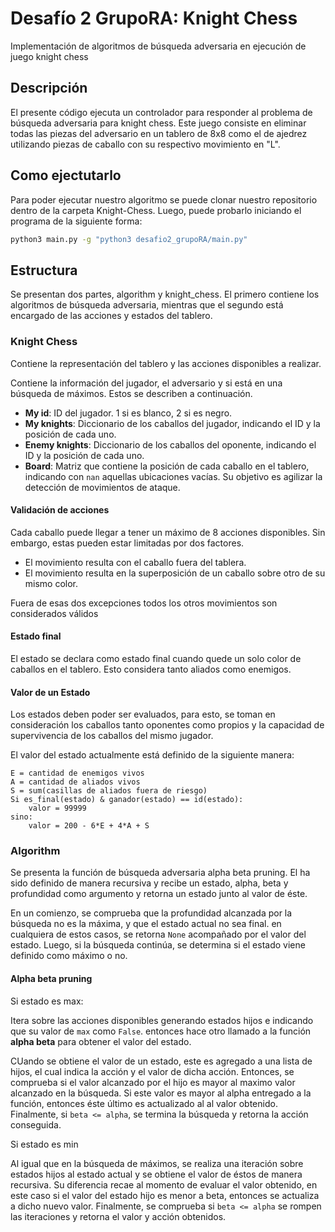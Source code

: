 # Desafío 2 GrupoRA: Knight Chess

Implementación de algoritmos de búsqueda adversaria en ejecución de juego knight chess

## Descripción

El presente código ejecuta un controlador para responder al problema de búsqueda adversaria para knight chess. Este juego consiste en eliminar todas las piezas del adversario en un tablero de 8x8 como el de ajedrez utilizando piezas de caballo con su respectivo movimiento en "L".

## Como ejectutarlo
Para poder ejecutar nuestro algoritmo se puede clonar nuestro repositorio dentro de la carpeta Knight-Chess. Luego, puede probarlo iniciando el programa de la siguiente forma:
```bash
python3 main.py -g "python3 desafio2_grupoRA/main.py"
```

## Estructura

Se presentan dos partes, algorithm y knight_chess. El primero contiene los algoritmos de búsqueda adversaria, mientras que el segundo está encargado de las acciones y estados del tablero.

### Knight Chess

Contiene la representación del tablero y las acciones disponibles a realizar.

Contiene la información del jugador, el adversario y si está en una búsqueda de máximos. Estos se describen a continuación.

* **My id**: ID del jugador. 1 si es blanco, 2 si es negro.
* **My knights**: Diccionario de los caballos del jugador, indicando el ID y la posición de cada uno.
* **Enemy knights**: Diccionario de los caballos del oponente, indicando el ID y la posición de cada uno.
* **Board**: Matriz que contiene la posición de cada caballo en el tablero, indicando con ```nan``` aquellas ubicaciones vacías. Su objetivo es agilizar la detección de movimientos de ataque.

#### Validación de acciones

Cada caballo puede llegar a tener un máximo de 8 acciones disponibles. Sin embargo, estas pueden estar limitadas por dos factores.

* El movimiento resulta con el caballo fuera del tablera.
* El movimiento resulta en la superposición de un caballo sobre otro de su mismo color.

Fuera de esas dos excepciones todos los otros movimientos son considerados válidos

#### Estado final

El estado se declara como estado final cuando quede un solo color de caballos en el tablero. Esto considera tanto aliados como enemigos.

#### Valor de un Estado

Los estados deben poder ser evaluados, para esto, se toman en consideración los caballos tanto oponentes como propios y la capacidad de supervivencia de los caballos del mismo jugador.

El valor del estado actualmente está definido de la siguiente manera:

```
E = cantidad de enemigos vivos
A = cantidad de aliados vivos
S = sum(casillas de aliados fuera de riesgo)
Si es_final(estado) & ganador(estado) == id(estado):
    valor = 99999
sino:
    valor = 200 - 6*E + 4*A + S

````

### Algorithm

Se presenta la función de búsqueda adversaria alpha beta pruning. El ha sido definido de manera recursiva y recibe un estado, alpha, beta y profundidad como argumento y retorna un estado junto al valor de éste.

En un comienzo, se comprueba que la profundidad alcanzada por la búsqueda no es la máxima, y que el estado actual no sea final. en cualquiera de estos casos, se retorna ```None``` acompañado por el valor del estado. Luego, si la búsqueda continúa, se determina si el estado viene definido como máximo o no.

#### Alpha beta pruning

Si estado es max:

Itera sobre las acciones disponibles generando estados hijos e indicando que su valor de ```max``` como ```False```. entonces hace otro llamado a la función **alpha beta** para obtener el valor del estado.

CUando se obtiene el valor  de un estado, este es agregado a una lista de hijos, el cual indica la acción y el valor de dicha acción.  Entonces, se comprueba si el valor alcanzado por el hijo es mayor al maximo valor alcanzado en la búsqueda. Si este valor es mayor al alpha entregado a la función, entonces éste último es actualizado al al valor obtenido. Finalmente, si ```beta <= alpha```, se termina la búsqueda y retorna la acción conseguida.

Si estado es min

Al igual que en la búsqueda de máximos, se realiza una iteración sobre estados hijos al estado actual y se obtiene el valor de éstos de manera recursiva. Su diferencia recae al momento de evaluar el valor obtenido, en este caso si el valor del estado hijo es menor a beta, entonces se actualiza a dicho nuevo valor. Finalmente, se comprueba si ```beta <= alpha``` se rompen las iteraciones y retorna el valor y acción obtenidos.

